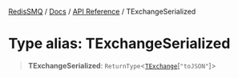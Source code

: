 [RedisSMQ](../../../README.md) / [Docs](../../README.md) / [API Reference](../README.md) / TExchangeSerialized

# Type alias: TExchangeSerialized

> **TExchangeSerialized**: `ReturnType`<[`TExchange`](TExchange.md)\[`"toJSON"`\]>

